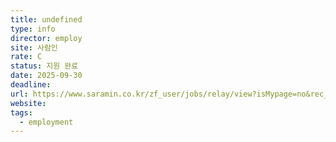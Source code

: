 ```yaml
---
title: undefined
type: info
director: employ
site: 사람인
rate: C
status: 지원 완료
date: 2025-09-30
deadline:
url: https://www.saramin.co.kr/zf_user/jobs/relay/view?isMypage=no&rec_idx=51815109&recommend_ids=eJxNj8ENA0EIA6vJHzAG804h6b%2BLRDlp2edoMAb6YKzzI%2FdXv%2BlDQPUZe1CmCP9Ze3CoxCINiM2GBXGQ9J5Zm6Ock%2BWkg2vBiGsYFs4tkib2yDJvw9Wr1PVCUhVbxEDo2GQz7aDaVLqygbJrc1X%2B3%2F8CO%2FI%2F%2Fg%3D%3D&view_type=search&searchword=%EB%B0%B1%EC%97%94%EB%93%9C&searchType=search&gz=1&relayNonce=72a53e26cf2b75dde63b&paid_fl=n&search_uuid=0fcc015c-fbd6-4330-9624-9e7279e472da&immediately_apply_layer_open=n#seq=0
website:
tags:
  - employment
---
```








